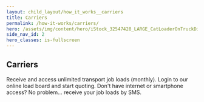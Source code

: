 ```yaml
---
layout: child_layout/how_it_works__carriers
title: Carriers
permalink: /how-it-works/carriers/
hero: /assets/img/content/hero/iStock_32547428_LARGE_CatLoaderOnTruckDirtRoad-2-extended.jpg
side_nav_id: 2
hero_classes: is-fullscreen
---
```


## Carriers

Receive and access unlimited transport job loads (monthly). Login to our online load board and start quoting.
Don't have internet or smartphone access? No problem... receive your job loads by SMS.

<br>